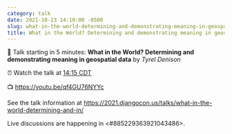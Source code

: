 ```yaml
---
category: talk
date: 2021-10-23 14:10:00 -0500
slug: what-in-the-world-determining-and-demonstrating-meaning-in-geospatial-data
title: What in the World? Determining and demonstrating meaning in geospatial data
---
```


:tada: Talk starting in 5 minutes: **What in the World? Determining and demonstrating meaning in geospatial data** by *Tyrel Denison*

:alarm_clock: Watch the talk at [14:15 CDT](https://time.is/compare/0215PM_23_October_2021_in_Chicago)

:tv: https://youtu.be/qf4GU76NYYc

See the talk information at https://2021.djangocon.us/talks/what-in-the-world-determining-and-in/

Live discussions are happening in <#885229363921043486>.